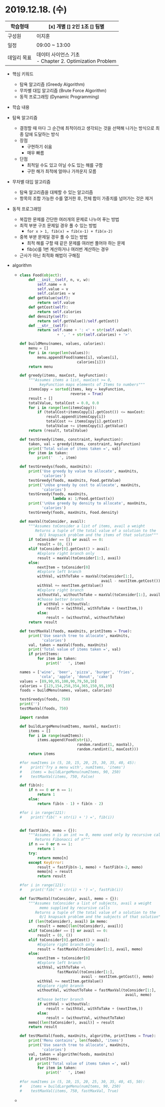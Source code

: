 # 2019.12.18. (수)

| 학습형태    | [x] 개별 [] 2인 1조 [] 팀별                                  |
| ----------- | ------------------------------------------------------------ |
| 구성원      | 이지훈                                                       |
| 일정        | 09:00 ~ 13:00                                                |
| 데일리 목표 | 데이터 사이언스 기초<br /> - Chapter 2. Optimization Problem |

- 핵심 키워드

  - 탐욕 알고리즘 (Greedy Algorithm)
  - 무차별 대입 알고리즘 (Brute Force Algorithm)
  - 동적 프로그래밍 (Dynamic Programming)

-  학습 내용

  - 탐욕 알고리즘
    - 결정할 때 마다 그 순간에 최적이라고 생각되는 것을 선택해 나가는 방식으로 최종 답에 도달하는 방식
    - 장점
      - 구현하기 쉬움
      - 매우 빠름
    - 단점
      - 최적일 수도 있고 아닐 수도 있는 해를 구함
      - 구한 해가 최적에 얼마나 가까운지 모름
  - 무차별 대입 알고리즘
    - 탐욕 알고리즘을 대체할 수 있는 알고리즘
    - 항목의 조합 가능한 수를 열거한 후, 전체 합이 가중치를 넘어가는 것은 제거
  - 동적 프로그래밍
    - 복잡한 문제를 간단한 여러개의 문제로 나누어 푸는 방법
    - 최적 부분 구조 문제일 경우 풀 수 있는 방법
      - `for x > 1, fib(x) = fib(x-1) + fib(x-2)`
    - 중복 부분 문제일 경우 풀 수 있는 방법
      - 최적 해를 구할 때 같은 문제를 여러번 풀어야 하는 문제
      - fib(x)를 1번 계산하거나 여러번 계산하는 경우
    - 근사가 아닌 최적화 해법이 구해짐

- algorithm

  - ```python
    class Food(object):
        def __init__(self, n, v, w):
            self.name = n
            self.value = v
            self.calories = w
        def getValue(self):
            return self.value
        def getCost(self):
            return self.calories
        def density(self):
            return self.getValue()/self.getCost()
        def __str__(self):
            return self.name + ': <' + str(self.value)\
                     + ', ' + str(self.calories) + '>'
    
    def buildMenu(names, values, calories):
        menu = []
        for i in range(len(values)):
            menu.append(Food(names[i], values[i],
                              calories[i]))
        return menu
    
    def greedy(items, maxCost, keyFunction):
        """Assumes items a list, maxCost >= 0,
             keyFunction maps elements of Items to numbers"""
        itemsCopy = sorted(items, key = keyFunction,
                           reverse = True)
        result = []
        totalValue, totalCost = 0.0, 0.0
        for i in range(len(itemsCopy)):
            if (totalCost+itemsCopy[i].getCost()) <= maxCost:
                result.append(itemsCopy[i])
                totalCost += itemsCopy[i].getCost()
                totalValue += itemsCopy[i].getValue()
        return (result, totalValue)
    
    def testGreedy(items, constraint, keyFunction):
        taken, val = greedy(items, constraint, keyFunction)
        print('Total value of items taken =', val)
        for item in taken:
            print('   ', item)
    
    def testGreedys(foods, maxUnits):
        print('Use greedy by value to allocate', maxUnits,
              'calories')
        testGreedy(foods, maxUnits, Food.getValue)
        print('\nUse greedy by cost to allocate', maxUnits,
              'calories')
        testGreedy(foods, maxUnits,
                   lambda x: 1/Food.getCost(x))
        print('\nUse greedy by density to allocate', maxUnits,
              'calories')
        testGreedy(foods, maxUnits, Food.density)
    
    def maxVal(toConsider, avail):
        """Assumes toConsider a list of items, avail a weight
           Returns a tuple of the total value of a solution to the
             0/1 knapsack problem and the items of that solution"""
        if toConsider == [] or avail == 0:
            result = (0, ())
        elif toConsider[0].getCost() > avail:
            #Explore right branch only
            result = maxVal(toConsider[1:], avail)
        else:
            nextItem = toConsider[0]
            #Explore left branch
            withVal, withToTake = maxVal(toConsider[1:],
                                         avail - nextItem.getCost())
            withVal += nextItem.getValue()
            #Explore right branch
            withoutVal, withoutToTake = maxVal(toConsider[1:], avail)
            #Choose better branch
            if withVal > withoutVal:
                result = (withVal, withToTake + (nextItem,))
            else:
                result = (withoutVal, withoutToTake)
        return result
    
    def testMaxVal(foods, maxUnits, printItems = True):
        print('Use search tree to allocate', maxUnits,
              'calories')
        val, taken = maxVal(foods, maxUnits)
        print('Total value of items taken =', val)
        if printItems:
            for item in taken:
                print('   ', item)
    
    names = ['wine', 'beer', 'pizza', 'burger', 'fries',
             'cola', 'apple', 'donut', 'cake']
    values = [89,90,95,100,90,79,50,10]
    calories = [123,154,258,354,365,150,95,195]
    foods = buildMenu(names, values, calories)
    
    testGreedys(foods, 750)
    print('')
    testMaxVal(foods, 750)
    
    import random
    
    def buildLargeMenu(numItems, maxVal, maxCost):
        items = []
        for i in range(numItems):
            items.append(Food(str(i),
                              random.randint(1, maxVal),
                              random.randint(1, maxCost)))
        return items
    
    #for numItems in (5, 10, 15, 20, 25, 30, 35, 40, 45):
    #    print('Try a menu with', numItems, 'items')
    #    items = buildLargeMenu(numItems, 90, 250)
    #    testMaxVal(items, 750, False)  
    
    def fib(n):
        if n == 0 or n == 1:
            return 1
        else:
            return fib(n - 1) + fib(n - 2)
    
    #for i in range(121):
    #    print('fib(' + str(i) + ') =', fib(i))
    
    
    def fastFib(n, memo = {}):
        """Assumes n is an int >= 0, memo used only by recursive calls
           Returns Fibonacci of n"""
        if n == 0 or n == 1:
            return 1
        try:
            return memo[n]
        except KeyError:
            result = fastFib(n-1, memo) + fastFib(n-2, memo)
            memo[n] = result
            return result
    
    #for i in range(121):
    #    print('fib(' + str(i) + ') =', fastFib(i))
    
    def fastMaxVal(toConsider, avail, memo = {}):
        """Assumes toConsider a list of subjects, avail a weight
             memo supplied by recursive calls
           Returns a tuple of the total value of a solution to the
             0/1 knapsack problem and the subjects of that solution"""
        if (len(toConsider), avail) in memo:
            result = memo[(len(toConsider), avail)]
        elif toConsider == [] or avail == 0:
            result = (0, ())
        elif toConsider[0].getCost() > avail:
            #Explore right branch only
            result = fastMaxVal(toConsider[1:], avail, memo)
        else:
            nextItem = toConsider[0]
            #Explore left branch
            withVal, withToTake =\
                     fastMaxVal(toConsider[1:],
                                avail - nextItem.getCost(), memo)
            withVal += nextItem.getValue()
            #Explore right branch
            withoutVal, withoutToTake = fastMaxVal(toConsider[1:],
                                                    avail, memo)
            #Choose better branch
            if withVal > withoutVal:
                result = (withVal, withToTake + (nextItem,))
            else:
                result = (withoutVal, withoutToTake)
        memo[(len(toConsider), avail)] = result
        return result
    
    def testMaxVal(foods, maxUnits, algorithm, printItems = True):
        print('Menu contains', len(foods), 'items')
        print('Use search tree to allocate', maxUnits,
              'calories')
        val, taken = algorithm(foods, maxUnits)
        if printItems:
            print('Total value of items taken =', val)
            for item in taken:
                print('   ', item)
              
    #for numItems in (5, 10, 15, 20, 25, 30, 35, 40, 45, 50):
    #    items = buildLargeMenu(numItems, 90, 250)
    #    testMaxVal(items, 750, fastMaxVal, True)
    
    ```

  - 